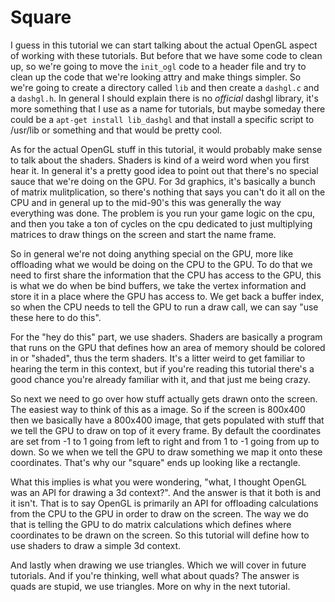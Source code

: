 # Square

I guess in this tutorial we can start talking about the actual OpenGL aspect of
working with these tutorials. But before that we have some code to clean up, so 
we're going to move the ```init_ogl``` code to a header file and try to clean up
the code that we're looking attry and make things simpler. So we're going to create
a directory called ```lib``` and then create a ```dashgl.c``` and a ```dashgl.h```.
In general I should explain there is no _official_ dashgl library, it's more something
that I use as a name for tutorials, but maybe someday there could be a ```apt-get
install lib_dashgl``` and that install a specific script to /usr/lib or something and
that would be pretty cool.

As for the actual OpenGL stuff in this tutorial, it would probably make sense to talk
about the shaders. Shaders is kind of a weird word when you first hear it. In general
it's a pretty good idea to point out that there's no special sauce that we're doing 
on the GPU. For 3d graphics, it's basically a bunch of matrix mulitplication, so there's
nothing that says you can't do it all on the CPU and in general up to the mid-90's this
was generally the way everything was done. The problem is you run your game logic on
the cpu, and then you take a ton of cycles on the cpu dedicated to just multiplying
matrices to draw things on the screen and start the name frame. 

So in general we're not doing anything special on the GPU, more like offloading what
we would be doing on the CPU to the GPU. To do that we need to first share the 
information that the CPU has access to the GPU, this is what we do when be bind
buffers, we take the vertex information and store it in a place where the GPU
has access to. We get back a buffer index, so when the CPU needs to tell the GPU
to run a draw call, we can say "use these here to do this". 

For the "hey do this" part, we use shaders. Shaders are basically a program that
runs on the GPU that defines how an area of memory should be colored in or "shaded",
thus the term shaders. It's a litter weird to get familiar to hearing the term
in this context, but if you're reading this tutorial there's a good chance you're
already familiar with it, and that just me being crazy.

So next we need to go over how stuff actually gets drawn onto the screen. The easiest
way to think of this as a image. So if the screen is 800x400 then we basically have a
800x400 image, that gets populated with stuff that we tell the GPU to draw on top of
it every frame. By default the coordinates are set from -1 to 1 going from left to right
and from 1 to -1 going from up to down. So we when we tell the GPU to draw something we
map it onto these coordinates. That's why our "square" ends up looking like a rectangle.

What this implies is what you were wondering, "what, I thought OpenGL was an API for
drawing a 3d context?". And the answer is that it both is and it isn't. That is to 
say OpenGL is primarily an API for offloading calculations from the CPU to the GPU
in order to draw on the screen. The way we do that is telling the GPU to do matrix 
calculations which defines where coordinates to be drawn on the screen. So this tutorial
will define how to use shaders to draw a simple 3d context.

And lastly when drawing we use triangles. Which we will cover in future tutorials.
And if you're thinking, well what about quads? The answer is quads are stupid,
we use triangles. More on why in the next tutorial.
